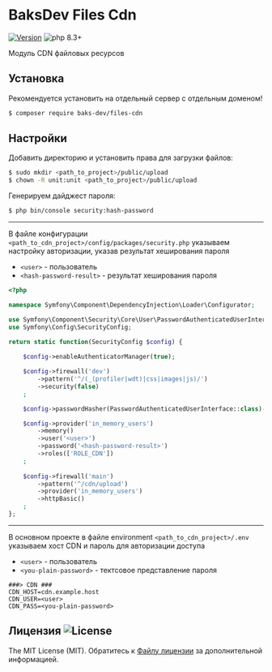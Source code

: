 # BaksDev Files Cdn

[![Version](https://img.shields.io/badge/version-7.1.7-blue)](https://github.com/baks-dev/files-cdn/releases)
![php 8.3+](https://img.shields.io/badge/php-min%208.3-red.svg)

Модуль CDN файловых ресурсов 


## Установка

Рекомендуется установить на отдельный сервер с отдельным доменом!

``` bash
$ composer require baks-dev/files-cdn
```

## Настройки

Добавить директорию и установить права для загрузки файлов:

``` bash
$ sudo mkdir <path_to_project>/public/upload
$ chown -R unit:unit <path_to_project>/public/upload
``` 

Генерируем дайджест пароля:

``` bash
$ php bin/console security:hash-password
```

***

В файле конфигурации `<path_to_cdn_project>/config/packages/security.php` указываем настройку авторизации, указав результат хеширования пароля

* `<user>` - пользователь
* `<hash-password-result>` - результат хеширования пароля 

``` php
<?php

namespace Symfony\Component\DependencyInjection\Loader\Configurator;

use Symfony\Component\Security\Core\User\PasswordAuthenticatedUserInterface;
use Symfony\Config\SecurityConfig;

return static function(SecurityConfig $config) {
	
	$config->enableAuthenticatorManager(true);

	$config->firewall('dev')
		->pattern('^/(_(profiler|wdt)|css|images|js)/')
		->security(false)
	;

	$config->passwordHasher(PasswordAuthenticatedUserInterface::class)->algorithm('bcrypt');

	$config->provider('in_memory_users')
		->memory()
		->user('<user>')
		->password('<hash-password-result>')
		->roles(['ROLE_CDN'])
	;
	
	$config->firewall('main')
		->pattern('^/cdn/upload')
		->provider('in_memory_users')
		->httpBasic()
	;
};
```

***

В основном проекте в файле environment `<path_to_cdn_project>/.env` указываем хост CDN и пароль для авторизации доступа 
* `<user>` - пользователь
* `<you-plain-password>` - тектсовое представление пароля

``` dotenv
###> CDN ###
CDN_HOST=cdn.example.host
CDN_USER=<user>
CDN_PASS=<you-plain-password>
```

## Лицензия ![License](https://img.shields.io/badge/MIT-green)

The MIT License (MIT). Обратитесь к [Файлу лицензии](LICENSE.md) за дополнительной информацией.

